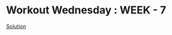 # Workout Wednesday : WEEK - 7

[Solution](https://pvn-ptl.notion.site/WEEK-7-Power-BI-Conditional-Formatting-52f5ad9051b6428bbbe26c9e4f8e7b45)
